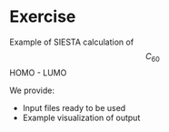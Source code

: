 # Exercise 
Example of SIESTA calculation of $$C_{60}$$ HOMO - LUMO 

We provide:
- Input files ready to be used
- Example visualization of output

